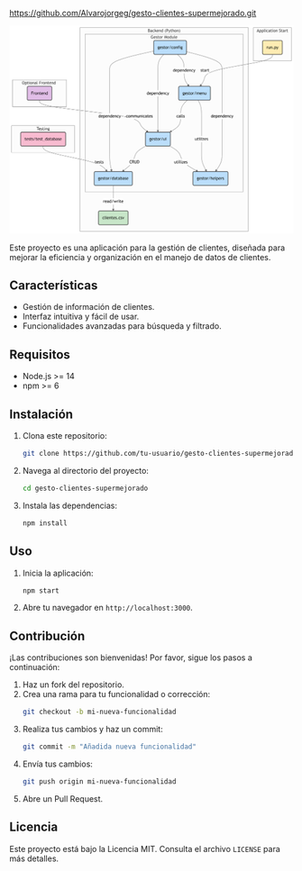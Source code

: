 https://github.com/Alvarojorgeg/gesto-clientes-supermejorado.git

![Diagrama de flujo](./diagram.png)

Este proyecto es una aplicación para la gestión de clientes, diseñada para mejorar la eficiencia y organización en el manejo de datos de clientes.

## Características

- Gestión de información de clientes.
- Interfaz intuitiva y fácil de usar.
- Funcionalidades avanzadas para búsqueda y filtrado.

## Requisitos

- Node.js >= 14
- npm >= 6

## Instalación

1. Clona este repositorio:
    ```bash
    git clone https://github.com/tu-usuario/gesto-clientes-supermejorado.git
    ```
2. Navega al directorio del proyecto:
    ```bash
    cd gesto-clientes-supermejorado
    ```
3. Instala las dependencias:
    ```bash
    npm install
    ```

## Uso

1. Inicia la aplicación:
    ```bash
    npm start
    ```
2. Abre tu navegador en `http://localhost:3000`.

## Contribución

¡Las contribuciones son bienvenidas! Por favor, sigue los pasos a continuación:

1. Haz un fork del repositorio.
2. Crea una rama para tu funcionalidad o corrección:
    ```bash
    git checkout -b mi-nueva-funcionalidad
    ```
3. Realiza tus cambios y haz un commit:
    ```bash
    git commit -m "Añadida nueva funcionalidad"
    ```
4. Envía tus cambios:
    ```bash
    git push origin mi-nueva-funcionalidad
    ```
5. Abre un Pull Request.

## Licencia

Este proyecto está bajo la Licencia MIT. Consulta el archivo `LICENSE` para más detalles.
